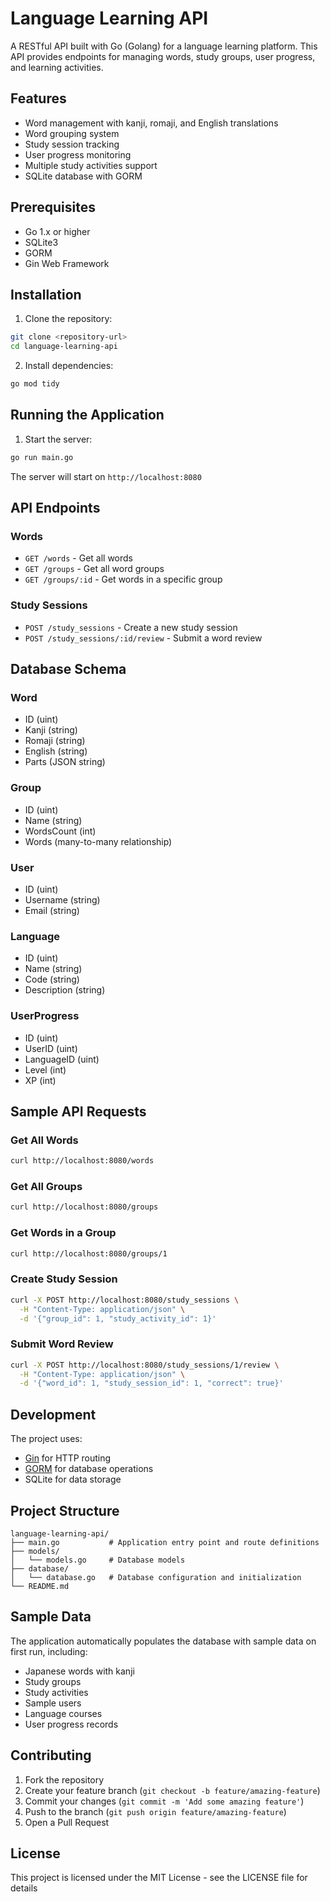 # Language Learning API

A RESTful API built with Go (Golang) for a language learning platform. This API provides endpoints for managing words, study groups, user progress, and learning activities.

## Features

- Word management with kanji, romaji, and English translations
- Word grouping system
- Study session tracking
- User progress monitoring
- Multiple study activities support
- SQLite database with GORM

## Prerequisites

- Go 1.x or higher
- SQLite3
- GORM
- Gin Web Framework

## Installation

1. Clone the repository:
```bash
git clone <repository-url>
cd language-learning-api
```

2. Install dependencies:
```bash
go mod tidy
```

## Running the Application

1. Start the server:
```bash
go run main.go
```

The server will start on `http://localhost:8080`

## API Endpoints

### Words
- `GET /words` - Get all words
- `GET /groups` - Get all word groups
- `GET /groups/:id` - Get words in a specific group

### Study Sessions
- `POST /study_sessions` - Create a new study session
- `POST /study_sessions/:id/review` - Submit a word review

## Database Schema

### Word
- ID (uint)
- Kanji (string)
- Romaji (string)
- English (string)
- Parts (JSON string)

### Group
- ID (uint)
- Name (string)
- WordsCount (int)
- Words (many-to-many relationship)

### User
- ID (uint)
- Username (string)
- Email (string)

### Language
- ID (uint)
- Name (string)
- Code (string)
- Description (string)

### UserProgress
- ID (uint)
- UserID (uint)
- LanguageID (uint)
- Level (int)
- XP (int)

## Sample API Requests

### Get All Words
```bash
curl http://localhost:8080/words
```

### Get All Groups
```bash
curl http://localhost:8080/groups
```

### Get Words in a Group
```bash
curl http://localhost:8080/groups/1
```

### Create Study Session
```bash
curl -X POST http://localhost:8080/study_sessions \
  -H "Content-Type: application/json" \
  -d '{"group_id": 1, "study_activity_id": 1}'
```

### Submit Word Review
```bash
curl -X POST http://localhost:8080/study_sessions/1/review \
  -H "Content-Type: application/json" \
  -d '{"word_id": 1, "study_session_id": 1, "correct": true}'
```

## Development

The project uses:
- [Gin](https://github.com/gin-gonic/gin) for HTTP routing
- [GORM](https://gorm.io) for database operations
- SQLite for data storage

## Project Structure

```
language-learning-api/
├── main.go           # Application entry point and route definitions
├── models/
│   └── models.go     # Database models
├── database/
│   └── database.go   # Database configuration and initialization
└── README.md
```

## Sample Data

The application automatically populates the database with sample data on first run, including:
- Japanese words with kanji
- Study groups
- Study activities
- Sample users
- Language courses
- User progress records

## Contributing

1. Fork the repository
2. Create your feature branch (`git checkout -b feature/amazing-feature`)
3. Commit your changes (`git commit -m 'Add some amazing feature'`)
4. Push to the branch (`git push origin feature/amazing-feature`)
5. Open a Pull Request

## License

This project is licensed under the MIT License - see the LICENSE file for details 